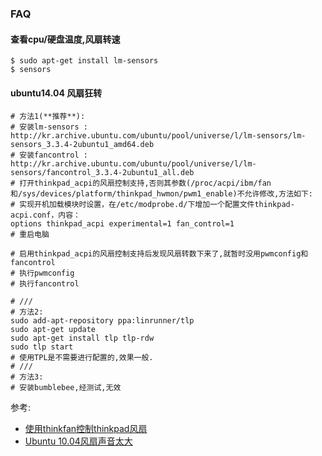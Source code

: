 ### FAQ

#### 查看cpu/硬盘温度,风扇转速

```shell
$ sudo apt-get install lm-sensors
$ sensors
```

#### ubuntu14.04 风扇狂转

```shell
# 方法1(**推荐**):
# 安装lm-sensors : http://kr.archive.ubuntu.com/ubuntu/pool/universe/l/lm-sensors/lm-sensors_3.3.4-2ubuntu1_amd64.deb
# 安装fancontrol : http://kr.archive.ubuntu.com/ubuntu/pool/universe/l/lm-sensors/fancontrol_3.3.4-2ubuntu1_all.deb
# 打开thinkpad_acpi的风扇控制支持,否则其参数(/proc/acpi/ibm/fan和/sys/devices/platform/thinkpad_hwmon/pwm1_enable)不允许修改,方法如下:
# 实现开机加载模块时设置，在/etc/modprobe.d/下增加一个配置文件thinkpad-acpi.conf，内容：
options thinkpad_acpi experimental=1 fan_control=1
# 重启电脑

# 启用thinkpad_acpi的风扇控制支持后发现风扇转数下来了,就暂时没用pwmconfig和fancontrol
# 执行pwmconfig
# 执行fancontrol

# ///
# 方法2:
sudo add-apt-repository ppa:linrunner/tlp
sudo apt-get update
sudo apt-get install tlp tlp-rdw
sudo tlp start
# 使用TPL是不需要进行配置的,效果一般.
# ///
# 方法3:
# 安装bumblebee,经测试,无效
```

参考:
- [使用thinkfan控制thinkpad风扇](http://vmlinz.is-programmer.com/posts/25834.html)
- [Ubuntu 10.04风扇声音太大](http://blog.chinaunix.net/uid-521083-id-2109229.html)